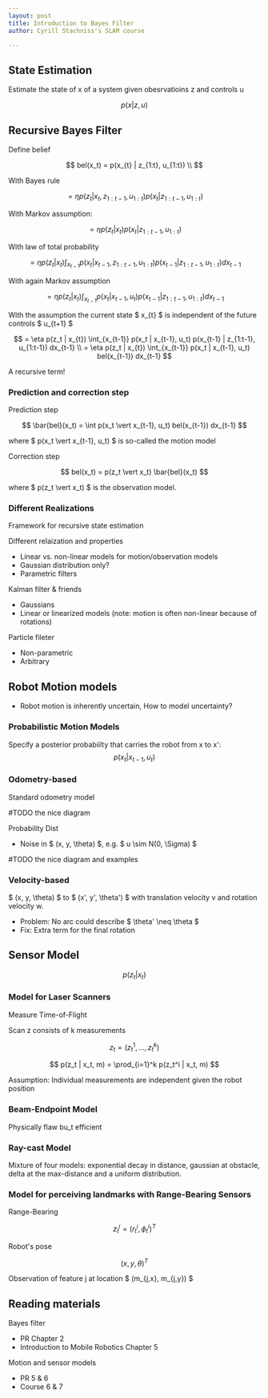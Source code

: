 ```yaml
---
layout: post
title: Introduction to Bayes Filter
author: Cyrill Stachniss's SLAM course

---
```



## State Estimation

Estimate the state of x of a system given obesrvatioins z and controls u

$$
p(x | z, u)
$$


## Recursive Bayes Filter


Define belief

$$
bel(x_t) = p(x_{t} | z_{1:t}, u_{1:t}) \\
$$


With Bayes rule

$$
= \eta p(z_t | x_{t}, z_{1:t-1}, u_{1:t}) p(x_{t}|z_{1:t-1},u_{1:t})
$$

With Markov assumption:

$$
= \eta p(z_t | x_{t}) p(x_{t}|z_{1:t-1},u_{1:t})
$$


With law of total probability

$$
= \eta p(z_t | x_t) \int_{x_{t-1}} p(x_t | x_{t-1}, z_{1:t-1}, u_{1:t}) p(x_{t-1} | z_{1:t-1}, u_{1:t}) dx_{t-1}
$$

With again Markov assumption

$$
= \eta p(z_t | x_t) \int_{x_{t-1}} p(x_t | x_{t-1}, u_t) p(x_{t-1} | z_{1:t-1}, u_{1:t}) dx_{t-1}
$$

With the assumption the current state $ x_{t} $ is independent of the future controls $ u_{t+1} $

$$
= \eta p(z_t | x_{t}) \int_{x_{t-1}} p(x_t | x_{t-1}, u_t) p(x_{t-1} | z_{1:t-1}, u_{1:t-1}) dx_{t-1} \\
= \eta p(z_t | x_{t}) \int_{x_{t-1}} p(x_t | x_{t-1}, u_t) bel(x_{t-1}) dx_{t-1}
$$

A recursive term!


### Prediction and correction step

Prediction step

$$
\bar{bel}(x_t) = \int p(x_t \vert x_{t-1}, u_t) bel(x_{t-1}) dx_{t-1}
$$

where $ p(x_t \vert x_{t-1}, u_t) $ is so-called the motion model


Correction step

$$
bel(x_t) = p(z_t \vert x_t) \bar{bel}(x_t)
$$

where $ p(z_t \vert x_t) $ is the observation model.

### Different Realizations

Framework for recursive state estimation

Different relaization and properties

 - Linear vs. non-linear models for motion/observation models
 - Gaussian distribution only?
 - Parametric filters


Kalman filter & friends
 - Gaussians
 - Linear or linearized models (note: motion is often non-linear because of rotations)

Particle fileter
 - Non-parametric
 - Arbitrary


## Robot Motion models

 - Robot motion is inherently uncertain, How to model uncertainty?


### Probabilistic Motion Models

Specify a posterior probabiilty that carries the robot from x to x':
$$
p(x_t | x_{t-1}, u_t)
$$

### Odometry-based


Standard odometry model

#TODO the nice diagram

Probability Dist
 - Noise in $ (x, y, \theta) $, e.g. $ u \sim N(0, \Sigma) $

#TODO the nice diagram and examples

### Velocity-based

$ (x, y, \theta) $ to $ (x', y', \theta') $ with translation velocity v and rotation velocity w. 


 - Problem: No arc could describe $ \theta' \neq \theta $
 - Fix: Extra term for the final rotation


## Sensor Model

$$
p(z_t|x_t)
$$

### Model for Laser Scanners

Measure Time-of-Flight

Scan z consists of k measurements

$$
z_t = (z_t^1, ..., z_t^k)
$$

$$
p(z_t | x_t, m) = \prod_{i=1}^k p(z_t^i | x_t, m)
$$

Assumption: Individual measurements are independent given the robot position

### Beam-Endpoint Model
Physically flaw bu_t efficient

### Ray-cast Model

Mixture of four models: exponential decay in distance, gaussian at obstacle, delta at the max-distance and a uniform distribution.


### Model for perceiving landmarks with Range-Bearing Sensors

Range-Bearing

$$
z_t^i = (r_t^i, \phi_t^i)^T
$$

Robot's pose 

$$
(x, y, \theta)^T
$$

Observation of feature j at location $ (m_{j,x}, m_{j,y}) $

## Reading materials

Bayes filter
 - PR Chapter 2
 - Introduction to Mobile Robotics Chapter 5

Motion and sensor models
 - PR 5 & 6
 - Course 6 & 7
